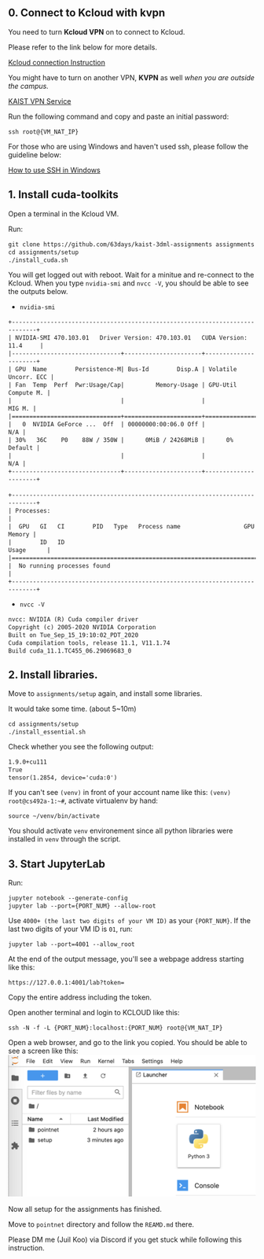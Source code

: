## 0. Connect to Kcloud with kvpn
You need to turn **Kcloud VPN** on to connect to Kcloud.

Please refer to the link below for more details.

[Kcloud connection Instruction](https://kcloud.kaist.ac.kr/index.php/board/?uid=141&mod=document&pageid=1#kboard-document)

You might have to turn on another VPN, __KVPN__ as well _when you are outside the campus._

[KAIST VPN Service](https://kvpn.kaist.ac.kr/dana-na/auth/url_ZdZaEjNTN0dKCA02/welcome.cgi)

Run the following command and copy and paste an initial password:
```
ssh root@{VM_NAT_IP}
```

For those who are using Windows and haven't used ssh, please follow the guideline below:

[How to use SSH in Windows](https://www.howtogeek.com/336775/how-to-enable-and-use-windows-10s-built-in-ssh-commands/)

## 1. Install cuda-toolkits
Open a terminal in the Kcloud VM.

Run:
```
git clone https://github.com/63days/kaist-3dml-assignments assignments
cd assignments/setup
./install_cuda.sh
```
You will get logged out with reboot. Wait for a minitue and re-connect to the Kcloud.
When you type `nvidia-smi` and `nvcc -V`, you should be able to see the outputs below.
- `nvidia-smi`
```
+-----------------------------------------------------------------------------+
| NVIDIA-SMI 470.103.01   Driver Version: 470.103.01   CUDA Version: 11.4     |
|-------------------------------+----------------------+----------------------+
| GPU  Name        Persistence-M| Bus-Id        Disp.A | Volatile Uncorr. ECC |
| Fan  Temp  Perf  Pwr:Usage/Cap|         Memory-Usage | GPU-Util  Compute M. |
|                               |                      |               MIG M. |
|===============================+======================+======================|
|   0  NVIDIA GeForce ...  Off  | 00000000:00:06.0 Off |                  N/A |
| 30%   36C    P0    88W / 350W |      0MiB / 24268MiB |      0%      Default |
|                               |                      |                  N/A |
+-------------------------------+----------------------+----------------------+

+-----------------------------------------------------------------------------+
| Processes:                                                                  |
|  GPU   GI   CI        PID   Type   Process name                  GPU Memory |
|        ID   ID                                                   Usage      |
|=============================================================================|
|  No running processes found                                                 |
+-----------------------------------------------------------------------------+
```
- `nvcc -V`
```
nvcc: NVIDIA (R) Cuda compiler driver
Copyright (c) 2005-2020 NVIDIA Corporation
Built on Tue_Sep_15_19:10:02_PDT_2020
Cuda compilation tools, release 11.1, V11.1.74
Build cuda_11.1.TC455_06.29069683_0
```

## 2. Install libraries.
Move to `assignments/setup` again, and install some libraries.

It would take some time. (about 5~10m)
```
cd assignments/setup
./install_essential.sh
```
Check whether you see the following output:
```
1.9.0+cu111
True
tensor(1.2854, device='cuda:0')
```
If you can't see `(venv)` in front of your account name like this: `(venv) root@cs492a-1:~#`, activate virtualenv by hand:
```
source ~/venv/bin/activate
```
You should activate `venv` environement since all python libraries were installed in `venv` through the script.

## 3. Start JupyterLab
Run:
```
jupyter notebook --generate-config
jupyter lab --port={PORT_NUM} --allow-root
```
Use `4000+ (the last two digits of your VM ID)` as your `{PORT_NUM}`. If the last two digits of your VM ID is `01`, run:
```
jupyter lab --port=4001 --allow_root
```
At the end of the output message, you'll see a webpage address starting like this:
```
https://127.0.0.1:4001/lab?token=
```
Copy the entire address including the token.

Open another terminal and login to KCLOUD like this:
```
ssh -N -f -L {PORT_NUM}:localhost:{PORT_NUM} root@{VM_NAT_IP}
```
Open a web browser, and go to the link you copied. You should be able to see a screen like this:
![jupyter_lab](./docs/jupyter_lab.png)

Now all setup for the assignments has finished. 

Move to `pointnet` directory and follow the `REAMD.md` there.

Please DM me (Juil Koo) via Discord if you get stuck while following this instruction.
